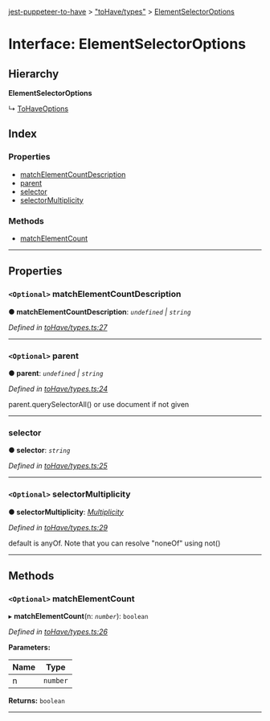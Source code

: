 [jest-puppeteer-to-have](../README.md) > ["toHave/types"](../modules/_tohave_types_.md) > [ElementSelectorOptions](../interfaces/_tohave_types_.elementselectoroptions.md)

# Interface: ElementSelectorOptions

## Hierarchy

**ElementSelectorOptions**

↳  [ToHaveOptions](_tohave_types_.tohaveoptions.md)

## Index

### Properties

* [matchElementCountDescription](_tohave_types_.elementselectoroptions.md#matchelementcountdescription)
* [parent](_tohave_types_.elementselectoroptions.md#parent)
* [selector](_tohave_types_.elementselectoroptions.md#selector)
* [selectorMultiplicity](_tohave_types_.elementselectoroptions.md#selectormultiplicity)

### Methods

* [matchElementCount](_tohave_types_.elementselectoroptions.md#matchelementcount)

---

## Properties

<a id="matchelementcountdescription"></a>

### `<Optional>` matchElementCountDescription

**● matchElementCountDescription**: *`undefined` \| `string`*

*Defined in [toHave/types.ts:27](https://github.com/cancerberoSgx/jest-puppeteer-to-have/blob/b64ec82/src/toHave/types.ts#L27)*

___
<a id="parent"></a>

### `<Optional>` parent

**● parent**: *`undefined` \| `string`*

*Defined in [toHave/types.ts:24](https://github.com/cancerberoSgx/jest-puppeteer-to-have/blob/b64ec82/src/toHave/types.ts#L24)*

parent.querySelectorAll() or use document if not given

___
<a id="selector"></a>

###  selector

**● selector**: *`string`*

*Defined in [toHave/types.ts:25](https://github.com/cancerberoSgx/jest-puppeteer-to-have/blob/b64ec82/src/toHave/types.ts#L25)*

___
<a id="selectormultiplicity"></a>

### `<Optional>` selectorMultiplicity

**● selectorMultiplicity**: *[Multiplicity](../modules/_tohave_types_.md#multiplicity)*

*Defined in [toHave/types.ts:29](https://github.com/cancerberoSgx/jest-puppeteer-to-have/blob/b64ec82/src/toHave/types.ts#L29)*

default is anyOf. Note that you can resolve "noneOf" using not()

___

## Methods

<a id="matchelementcount"></a>

### `<Optional>` matchElementCount

▸ **matchElementCount**(n: *`number`*): `boolean`

*Defined in [toHave/types.ts:26](https://github.com/cancerberoSgx/jest-puppeteer-to-have/blob/b64ec82/src/toHave/types.ts#L26)*

**Parameters:**

| Name | Type |
| ------ | ------ |
| n | `number` |

**Returns:** `boolean`

___

